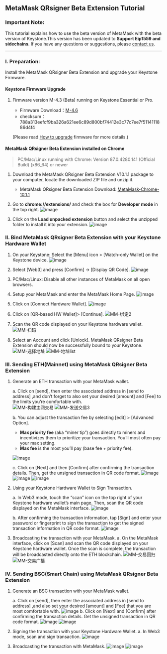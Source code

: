 ## MetaMask QRsigner Beta Extension Tutorial

### Important Note:
This tutorial explains how to use the beta version of MetaMask with the beta version of Keystone.This version has been updated to **Support Eip1559 and sidechains**. If you have any questions or suggestions, please [contact us](https://keystonewallet.atlassian.net/servicedesk/customer/portal/1).


----

### I. Preparation: 

Install the MetaMask QRsigner Beta Extension and upgrade your Keystone Firmware.


#### Keystone Firmware Upgrade

1. Firmware version M-4.3 (Beta) running on Keystone Essential or Pro. 

   *  Firmware Download：[M-4.6](https://github.com/KeystoneHQ/metamask-extension/releases/download/V10.1.1/M-4.6.zip)
   * checksum：788a313eefcf9ba326a621ee6c89d800bf74412e3c77c7ee7f5114111886d4f4
  
    (Please read [How to upgrade](https://support.keyst.one/getting-started/firmware-upgrading) firmware for more details.)
#### MetaMask QRsigner Beta Extension installed on Chrome

> PC/Mac/Linux running with Chrome: Version 87.0.4280.141 (Official Build) (x86_64) or newer

1. Download the MetaMask QRsigner Beta Extension V10.1.1 package  to your computer, locate the downloaded ZIP file and unzip it.

     * MetaMask QRsigner Beta Extension Download: [MetaMask-Chrome-10.1.1](https://github.com/KeystoneHQ/metamask-extension/releases/download/V10.1.1/metamask-chrome-10.1.1.zip)

2. Go to **chrome://extensions/** and check the box for **Developer mode** in the top right.
![image](https://user-images.githubusercontent.com/37337093/137884326-96966585-6bbd-4d68-a26a-77ddd04ef513.png)
   
3. Click on the **Load unpacked extension** button and select the unzipped folder to install it into your extension.
![image](https://user-images.githubusercontent.com/37337093/137884612-36c797c4-5c3f-4024-8d10-19bf7fc06eff.png)


### II. Bind MetaMask QRsigner Beta Extension with your Keystone Hardware Wallet

1. On your Keystone: Select the [Menu] icon > [Watch-only Wallet] on the Keystone device.
![image](https://user-images.githubusercontent.com/37337093/137866622-ea80feee-bc8b-4d48-8f0c-b07caece8253.png)


2. Select [Web3]  and press [Confirm] -> [Display QR Code].
![image](https://user-images.githubusercontent.com/37337093/137866654-286a8c33-ef1c-4a20-8303-c842af1ee256.png)

3. PC/Mac/Linux: Disable all other instances of MetaMask on all open browsers.

4. Setup your MetaMask and enter the MetaMask Home Page.
![image](https://user-images.githubusercontent.com/37337093/137855559-176dd807-f198-488f-acc3-b102da4ff59e.png)

5. Click on [Connect Hardware Wallet].
![image](https://user-images.githubusercontent.com/37337093/137855581-68b72748-52bd-4b46-91c4-4f33c0781a4f.png)

6. Click on [QR-based HW Wallet]> [Continue].
![MM-绑定2](https://user-images.githubusercontent.com/37337093/137877291-5759941f-20ea-44d2-8874-b0344619c592.jpg)


7. Scan the QR code displayed on your Keystone hardware wallet.
![MM-扫码](https://user-images.githubusercontent.com/37337093/137877088-4650a393-ce5c-407b-9d7c-c358bd7eaffa.jpg)


8. Select an Account and click [Unlock]. MetaMask QRsigner Beta Extension should now be successfully bound to your Keystone.
![MM-选择地址](https://user-images.githubusercontent.com/37337093/137877698-f0cd1955-677c-4139-b74f-727bee1782d0.jpg)
![MM-地址list](https://user-images.githubusercontent.com/37337093/137877689-25cc160f-3b64-47c5-8d9c-54d5c233504f.jpg)

### III. Sending ETH(Mainnet) using MetaMask QRsigner Beta Extension

1. Generate an ETH transaction with your MetaMask wallet.
   
    a.  Click on [send], then enter the associated address in [send to address] ,and don’t forget to also set your desired [amount] and [Fee] to the limits you’re comfortable with.   
    ![MM-构建主网交易](https://user-images.githubusercontent.com/37337093/137878048-6e78f90b-333c-482c-b2ba-0e92fb0a40b7.jpg)
    ![MM-发送交易3](https://user-images.githubusercontent.com/37337093/137878061-d051fbad-e560-456a-a5b6-bf5faa0cbddf.jpg)



    b. You can adjust the transaction fee by selecting [edit] > [Advanced Option].
   * **Max priority fee** (aka “miner tip”) goes directly to miners and incentivizes them to prioritize your transaction. You’ll most often pay your max setting.
   * **Max fee** is the most you’ll pay (base fee + priority fee).
  
    ![image](https://user-images.githubusercontent.com/37337093/137879902-f1db2a0f-4600-436b-a0da-1fd6700e62a5.png)


    c. Click on [Next] and then [Confirm] after confirming the transaction details. Then, get the unsigned transaction in QR code format.
    ![image](https://user-images.githubusercontent.com/37337093/137856192-f6e3ea2e-2ec2-463b-bcfe-4b469898418a.png)
    ![image](https://user-images.githubusercontent.com/37337093/137856206-768cddda-5e2b-4e37-b694-6317929c2078.png)
    ![image](https://user-images.githubusercontent.com/37337093/137856221-3e8ce41c-a00a-4ca2-8844-7cf1401cd835.png)

2. Using your Keystone Hardware Wallet to Sign Transaction.

    a. In Web3 mode, touch the “scan” icon on the top right of your Keystone hardware wallet’s main page. Then, scan the QR code displayed on the MetaMask interface.
    ![image](https://user-images.githubusercontent.com/37337093/137866736-7223af56-a816-4b46-a1eb-ccdb8b9572b3.png)

    
    b. After confirming the transaction information, tap [Sign] and enter your password or fingerprint to sign the transaction to get the signed transaction information in QR code format.
    ![image](https://user-images.githubusercontent.com/37337093/137866755-d1aa7ea2-507f-4883-adf0-ec81dbd61a9e.png)


3. Broadcasting the transaction with your MetaMask.
a. On the MetaMask interface, click on [Scan] and scan the QR code displayed on your Keystone hardware wallet. Once the scan is complete, the transaction will be broadcasted directly onto the ETH blockchain.
![MM-交易回扫](https://user-images.githubusercontent.com/37337093/137878577-72fde968-dc05-4ad8-ae15-751cd7f2ee14.jpg)
![MM-交易广播](https://user-images.githubusercontent.com/37337093/137878592-eedf2bbd-9628-499a-8ff4-0d502e37a6ec.jpg)


### IV. Sending BSC(Smart Chain) using MetaMask QRsigner Beta Extension

1. Generate an BSC transaction with your MetaMask wallet.
   
    a.  Click on [send], then enter the associated address in [send to address] ,and also set your desired [amount] and [Fee] that you are most comfortable with.
    ![image](https://user-images.githubusercontent.com/37337093/137856292-5ffc9c5f-c8a8-47ef-a373-36f107775bfb.png)
    b.  Click on [Next] and [Confirm] after confirming the transaction details. Get the unsigned transaction in QR code format.
    ![image](https://user-images.githubusercontent.com/37337093/137856309-e4d65851-9b91-4284-b107-beca5964ac7e.png)
    ![image](https://user-images.githubusercontent.com/37337093/137856317-8668ff68-f662-441e-86fb-4da86e0be4f2.png)

2. Signing the transaction with your Keystone Hardware Wallet.
    a.  In Web3 mode, scan and sign transaction.
![image](https://user-images.githubusercontent.com/37337093/137866822-24ed6082-4ea9-4969-903e-62c17cc705d4.png)

3. Broadcasting the transaction with MetaMask.
![image](https://user-images.githubusercontent.com/37337093/137856339-7ed7de6b-37ad-4925-b198-f9175a55d243.png)
![image](https://user-images.githubusercontent.com/37337093/137856358-70eb6c88-ba30-4243-b4bd-40ae13e12537.png)
